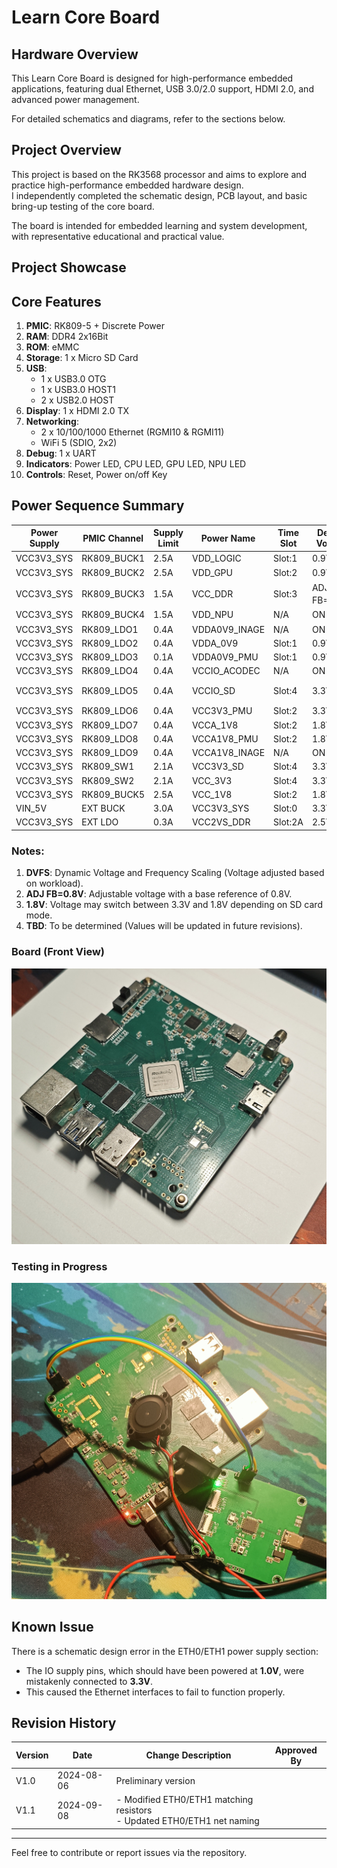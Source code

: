 # Learn Core Board

## Hardware Overview
This Learn Core Board is designed for high-performance embedded applications, featuring dual Ethernet, USB 3.0/2.0 support, HDMI 2.0, and advanced power management.

For detailed schematics and diagrams, refer to the sections below.

## Project Overview
This project is based on the RK3568 processor and aims to explore and practice high-performance embedded hardware design.  
I independently completed the schematic design, PCB layout, and basic bring-up testing of the core board.  

The board is intended for embedded learning and system development, with representative educational and practical value.  


## Project Showcase

## Core Features
1. **PMIC**: RK809-5 + Discrete Power  
2. **RAM**: DDR4 2x16Bit  
3. **ROM**: eMMC  
4. **Storage**: 1 x Micro SD Card  
5. **USB**:  
   - 1 x USB3.0 OTG  
   - 1 x USB3.0 HOST1  
   - 2 x USB2.0 HOST  
6. **Display**: 1 x HDMI 2.0 TX  
7. **Networking**:  
   - 2 x 10/100/1000 Ethernet (RGMI10 & RGMI11)  
   - WiFi 5 (SDIO, 2x2)  
8. **Debug**: 1 x UART  
9. **Indicators**: Power LED, CPU LED, GPU LED, NPU LED  
10. **Controls**: Reset, Power on/off Key  


## Power Sequence Summary

| Power Supply      | PMIC Channel    | Supply Limit | Power Name          | Time Slot | Default Voltage | Default ON/OFF | Work Voltage       | Peak Current | Sleep Current |
|-------------------|-----------------|--------------|---------------------|-----------|-----------------|----------------|--------------------|--------------|---------------|
| VCC3V3_SYS        | RK809_BUCK1     | 2.5A         | VDD_LOGIC           | Slot:1    | 0.9V            | ON             | 0.9V               | TBD          | TBD           |
| VCC3V3_SYS        | RK809_BUCK2     | 2.5A         | VDD_GPU             | Slot:2    | 0.9V            | ON             | DVFS<sup>1</sup>   | TBD          | TBD           |
| VCC3V3_SYS        | RK809_BUCK3     | 1.5A         | VCC_DDR             | Slot:3    | ADJ FB=0.8V<sup>2</sup> | ON | 1.3V (DDR4)        | TBD          | TBD           |
| VCC3V3_SYS        | RK809_BUCK4     | 1.5A         | VDD_NPU             | N/A       | ON              | OFF            | DVFS<sup>1</sup>   | TBD          | TBD           |
| VCC3V3_SYS        | RK809_LDO1      | 0.4A         | VDDA0V9_INAGE       | N/A       | ON              | OFF            | 0.9V               | TBD          | TBD           |
| VCC3V3_SYS        | RK809_LDO2      | 0.4A         | VDDA_0V9            | Slot:1    | 0.9V            | ON             | 0.9V               | TBD          | TBD           |
| VCC3V3_SYS        | RK809_LDO3      | 0.1A         | VDDA0V9_PMU         | Slot:1    | 0.9V            | ON             | 0.9V               | TBD          | TBD           |
| VCC3V3_SYS        | RK809_LDO4      | 0.4A         | VCCIO_ACODEC        | N/A       | ON              | OFF            | 3.3V               | TBD          | TBD           |
| VCC3V3_SYS        | RK809_LDO5      | 0.4A         | VCCIO_SD            | Slot:4    | 3.3V            | ON             | 3.3V, 1.8V<sup>3</sup> | TBD    | TBD           |
| VCC3V3_SYS        | RK809_LDO6      | 0.4A         | VCC3V3_PMU          | Slot:2    | 3.3V            | ON             | 3.3V               | TBD          | TBD           |
| VCC3V3_SYS        | RK809_LDO7      | 0.4A         | VCCA_1V8            | Slot:2    | 1.8V            | ON             | 1.8V               | TBD          | TBD           |
| VCC3V3_SYS        | RK809_LDO8      | 0.4A         | VCCA1V8_PMU         | Slot:2    | 1.8V            | ON             | 1.8V               | TBD          | TBD           |
| VCC3V3_SYS        | RK809_LDO9      | 0.4A         | VCCA1V8_INAGE       | N/A       | ON              | OFF            | 1.8V               | TBD          | TBD           |
| VCC3V3_SYS        | RK809_SW1       | 2.1A         | VCC3V3_SD           | Slot:4    | 3.3V            | ON             | 3.3V               | TBD          | TBD           |
| VCC3V3_SYS        | RK809_SW2       | 2.1A         | VCC_3V3             | Slot:4    | 3.3V            | ON             | 3.3V               | TBD          | TBD           |
| VCC3V3_SYS        | RK809_BUCK5     | 2.5A         | VCC_1V8             | Slot:2    | 1.8V            | ON             | 1.8V               | TBD          | TBD           |
| VIN_5V            | EXT BUCK        | 3.0A         | VCC3V3_SYS          | Slot:0    | 3.3V            | ON             | 3.3V               | TBD          | TBD           |
| VCC3V3_SYS        | EXT LDO         | 0.3A         | VCC2VS_DDR          | Slot:2A   | 2.5V            | ON             | 2.5V               | TBD          | TBD           |

### Notes:
1. **DVFS**: Dynamic Voltage and Frequency Scaling (Voltage adjusted based on workload).  
2. **ADJ FB=0.8V**: Adjustable voltage with a base reference of 0.8V.  
3. **1.8V**: Voltage may switch between 3.3V and 1.8V depending on SD card mode.  
4. **TBD**: To be determined (Values will be updated in future revisions).  

### Board (Front View)
![Board Front](images/board_front.jpg)

### Testing in Progress
![Board Test](images/board_test.jpg)

## Known Issue
There is a schematic design error in the ETH0/ETH1 power supply section:  
- The IO supply pins, which should have been powered at **1.0V**, were mistakenly connected to **3.3V**.  
- This caused the Ethernet interfaces to fail to function properly.  
  

## Revision History
| Version | Date       | Change Description                                   | Approved By |
| ------- | ---------- | --------------------------------------------------- | ----------- |
| V1.0    | 2024-08-06 | Preliminary version                                  |             |
| V1.1    | 2024-09-08 | - Modified ETH0/ETH1 matching resistors<br>- Updated ETH0/ETH1 net naming |             |

---  
Feel free to contribute or report issues via the repository.  